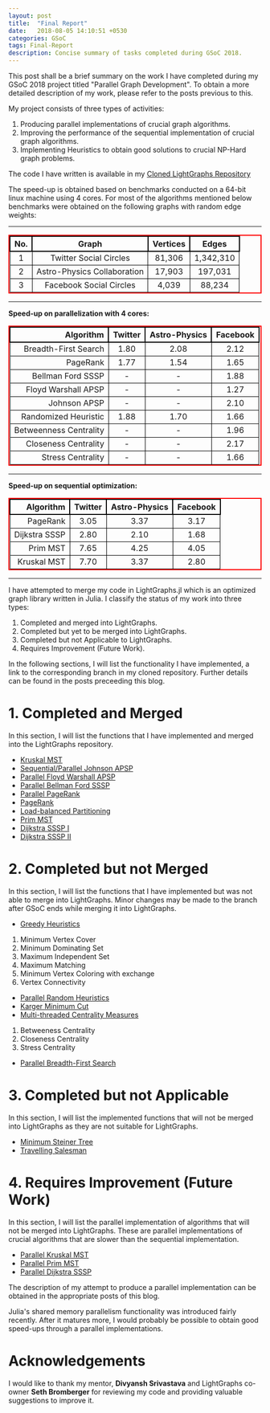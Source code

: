 ```yaml
---
layout: post
title:  "Final Report"
date:   2018-08-05 14:10:51 +0530
categories: GSoC
tags: Final-Report
description: Concise summary of tasks completed during GSoC 2018.
---
```


This post shall be a brief summary on the work I have completed during my GSoC 2018 project titled "Parallel Graph Development". To obtain a more detailed description of my work, please refer to the posts previous to this.

My project consists of three types of activities:

1. Producing parallel implementations of crucial graph algorithms.
2. Improving the performance of the sequential implementation of crucial graph algorithms.
3. Implementing Heuristics to obtain good solutions to crucial NP-Hard graph problems.


The code I have written is available in my [Cloned LightGraphs Repository]("https://github.com/SohamTamba/LightGraphs.jl")

The speed-up is obtained based on benchmarks conducted on a 64-bit linux machine using 4 cores.
For most of the algorithms mentioned below benchmarks were obtained on the following graphs with random edge weights:


<style>

table{
    border-collapse: collapse;
    border-spacing: 0;
    border:2px solid #ff0000;
}

th{
    border:2px solid #000000;
}

td{
    border:1px solid #000000;
}
</style>

---

No. | Graph | Vertices | Edges 
:---: | :---------: | :------------: | :-----------------:
1 | Twitter Social Circles | 81,306 | 1,342,310 
2 | Astro-Physics Collaboration | 17,903 | 197,031
3 | Facebook Social Circles | 4,039 | 88,234 

---



**Speed-up on parallelization with 4 cores:**

Algorithm | Twitter | Astro-Physics | Facebook
---------: | :------------: | :-----------------: | :-------:
Breadth-First Search | 1.80 | 2.08 | 2.12
PageRank | 1.77 | 1.54 | 1.65
Bellman Ford SSSP | - | - | 1.88
Floyd Warshall APSP | - | - | 1.27
Johnson APSP | - | -  |2.10
Randomized Heuristic | 1.88 | 1.70 | 1.66
Betweenness Centrality | - | - | 1.96
Closeness Centrality | - | - | 2.17
Stress Centrality | - | - | 1.66


---

**Speed-up on sequential optimization:**

Algorithm | Twitter | Astro-Physics | Facebook
---------: | :------------: | :-----------------: | :-------:
PageRank | 3.05 | 3.37 | 3.17
Dijkstra SSSP | 2.80 | 2.10 | 1.68
Prim MST | 7.65 | 4.25 | 4.05
Kruskal MST | 7.70 | 3.37 | 2.80

---

I have attempted to merge my code in LightGraphs.jl which is an optimized graph library written in Julia. I classify the status of my work into three types:

1. Completed and merged into LightGraphs.
2. Completed but yet to be merged into LightGraphs.
3. Completed but not Applicable to LightGraphs.
4. Requires Improvement (Future Work).

In the following sections, I will list the functionality I have implemented, a link to the corresponding branch in my cloned repository. Further details can be found in the posts preceeding this blog.

# 1. Completed and Merged

In this section, I will list the functions that I have implemented and merged into the LightGraphs repository.

- [Kruskal MST](https://github.com/SohamTamba/LightGraphs.jl/tree/kruskal_sort_IDS) 
- [Sequential/Parallel Johnson APSP](https://github.com/SohamTamba/LightGraphs.jl/tree/Soham/John_Shortest_Path)  
- [Parallel Floyd Warshall APSP](https://github.com/SohamTamba/LightGraphs.jl/tree/Parallel_Floyd_Warshall) 
- [Parallel Bellman Ford SSSP](https://github.com/SohamTamba/LightGraphs.jl/tree/Parallel_Bellman_Ford) 
- [Parallel PageRank](https://github.com/SohamTamba/LightGraphs.jl/tree/Parallel_Page_Rank)
- [PageRank](https://github.com/SohamTamba/LightGraphs.jl/tree/Seq_PageRank) 
- [Load-balanced Partitioning](https://github.com/SohamTamba/LightGraphs.jl/tree/Parallel_Page_Rank)
- [Prim MST](https://github.com/SohamTamba/LightGraphs.jl/tree/Prim_PQ) 
- [Dijkstra SSSP I](https://github.com/SohamTamba/LightGraphs.jl/tree/Dijkstra_Performance_Docs) 
- [Dijkstra SSSP II](https://github.com/SohamTamba/LightGraphs.jl/tree/Dijkstra_Allocations) 

# 2. Completed but not Merged

In this section, I will list the functions that I have implemented but was not able to merge into LightGraphs. Minor changes may be made to the branch after GSoC ends while merging it into LightGraphs.

- [Greedy Heuristics](https://github.com/SohamTamba/LightGraphs.jl/tree/All_Greedy)
1. Minimum Vertex Cover 
2. Minimum Dominating Set
3. Maximum Independent Set
4. Maximum Matching
5. Minimum Vertex Coloring with exchange
6. Vertex Connectivity

- [Parallel Random Heuristics](https://github.com/SohamTamba/LightGraphs.jl/tree/genrate_reduce) 
- [Karger Minimum Cut](https://github.com/SohamTamba/LightGraphs.jl/tree/Karger_min_cut)
- [Multi-threaded Centrality Measures](https://github.com/SohamTamba/LightGraphs.jl/tree/Threaded_Centrality)
1. Betweeness Centrality 
2. Closeness Centrality 
3. Stress Centrality 

- [Parallel Breadth-First Search](https://github.com/SohamTamba/LightGraphs.jl/tree/Parallel_GDistances)


# 3. Completed but not Applicable

In this section, I will list the implemented functions that will not be merged into LightGraphs as they are not suitable for LightGraphs.

- [Minimum Steiner Tree](https://github.com/SohamTamba/LightGraphs.jl/tree/GSoC/SteinerTree)
- [Travelling Salesman](https://github.com/SohamTamba/LightGraphs.jl/tree/GSoC/TravellingSalesman)

# 4. Requires Improvement (Future Work)

In this section, I will list the parallel implementation of algorithms that 
will not be merged into LightGraphs. These are parallel implementations of crucial algorithms that are slower than the sequential implementation.

- [Parallel Kruskal MST](https://github.com/SohamTamba/LightGraphs.jl/tree/Parallel_Kruskal)
- [Parallel Prim MST](https://github.com/SohamTamba/LightGraphs.jl/tree/BatchPriorityQueue_Parallel_Dijkstra_Prim)
- [Parallel Dijkstra SSSP](https://github.com/SohamTamba/LightGraphs.jl/tree/BatchPriorityQueue_Parallel_Dijkstra_Prim)

The description of my attempt to produce a parallel implementation can be obtained in the appropriate posts of this blog.

Julia's shared memory parallelism functionality was introduced fairly recently. After it matures more, I would probably be possible to obtain good speed-ups through a parallel implementations.

# Acknowledgements

I would like to thank my mentor, **Divyansh Srivastava** and LightGraphs co-owner **Seth Bromberger** for reviewing my code and providing valuable suggestions to improve it.

